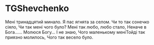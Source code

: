# TGShevchenko

Мені тринадцятий минало.
Я пас ягнята за селом.
Чи то так сонечко сіяло,
Чи так мені чого було?
Мені так любо, любо стало,
Неначе в Бога......
Молюся Богу... І не знаю,
Чого маленькому меніТойді так приязно молилось,
Чого так весело було.